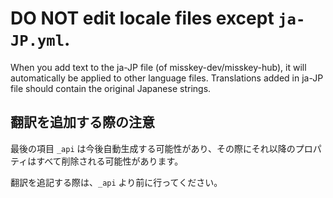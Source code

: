# **DO NOT edit locale files** except `ja-JP.yml`.

When you add text to the ja-JP file (of misskey-dev/misskey-hub), it will automatically be applied to other language files.
Translations added in ja-JP file should contain the original Japanese strings.

## 翻訳を追加する際の注意

最後の項目 `_api` は今後自動生成する可能性があり、その際にそれ以降のプロパティはすべて削除される可能性があります。

翻訳を追記する際は、`_api` より前に行ってください。
